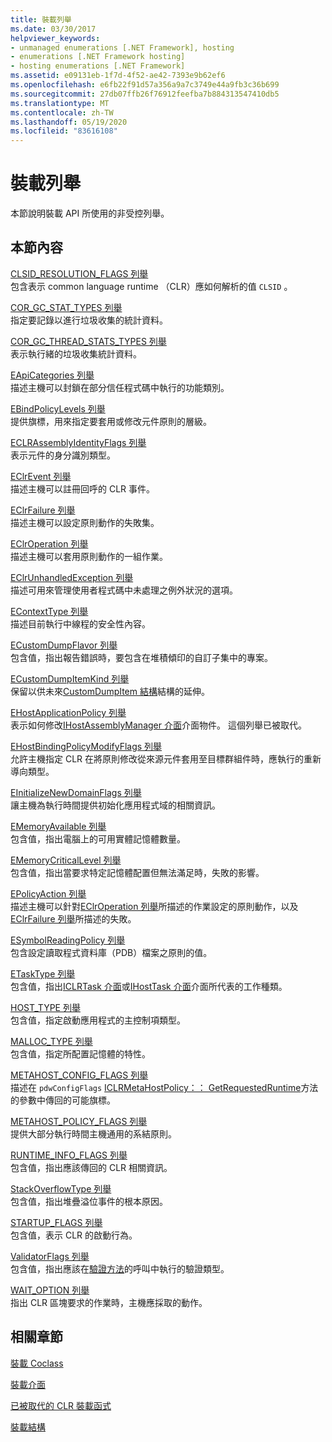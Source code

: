 ```yaml
---
title: 裝載列舉
ms.date: 03/30/2017
helpviewer_keywords:
- unmanaged enumerations [.NET Framework], hosting
- enumerations [.NET Framework hosting]
- hosting enumerations [.NET Framework]
ms.assetid: e09131eb-1f7d-4f52-ae42-7393e9b62ef6
ms.openlocfilehash: e6fb22f91d57a356a9a7c3749e44a9fb3c36b699
ms.sourcegitcommit: 27db07ffb26f76912feefba7b884313547410db5
ms.translationtype: MT
ms.contentlocale: zh-TW
ms.lasthandoff: 05/19/2020
ms.locfileid: "83616108"
---
```

# <a name="hosting-enumerations"></a>裝載列舉
本節說明裝載 API 所使用的非受控列舉。  
  
## <a name="in-this-section"></a>本節內容  
 [CLSID_RESOLUTION_FLAGS 列舉](clsid-resolution-flags-enumeration.md)  
 包含表示 common language runtime （CLR）應如何解析的值 `CLSID` 。  
  
 [COR_GC_STAT_TYPES 列舉](cor-gc-stat-types-enumeration.md)  
 指定要記錄以進行垃圾收集的統計資料。  
  
 [COR_GC_THREAD_STATS_TYPES 列舉](cor-gc-thread-stats-types-enumeration.md)  
 表示執行緒的垃圾收集統計資料。  
  
 [EApiCategories 列舉](eapicategories-enumeration.md)  
 描述主機可以封鎖在部分信任程式碼中執行的功能類別。  
  
 [EBindPolicyLevels 列舉](ebindpolicylevels-enumeration.md)  
 提供旗標，用來指定要套用或修改元件原則的層級。  
  
 [ECLRAssemblyIdentityFlags 列舉](eclrassemblyidentityflags-enumeration.md)  
 表示元件的身分識別類型。  
  
 [EClrEvent 列舉](eclrevent-enumeration.md)  
 描述主機可以註冊回呼的 CLR 事件。  
  
 [EClrFailure 列舉](eclrfailure-enumeration.md)  
 描述主機可以設定原則動作的失敗集。  
  
 [EClrOperation 列舉](eclroperation-enumeration.md)  
 描述主機可以套用原則動作的一組作業。  
  
 [EClrUnhandledException 列舉](eclrunhandledexception-enumeration.md)  
 描述可用來管理使用者程式碼中未處理之例外狀況的選項。  
  
 [EContextType 列舉](econtexttype-enumeration.md)  
 描述目前執行中線程的安全性內容。  
  
 [ECustomDumpFlavor 列舉](ecustomdumpflavor-enumeration.md)  
 包含值，指出報告錯誤時，要包含在堆積傾印的自訂子集中的專案。  
  
 [ECustomDumpItemKind 列舉](ecustomdumpitemkind-enumeration.md)  
 保留以供未來[CustomDumpItem 結構](customdumpitem-structure.md)結構的延伸。  
  
 [EHostApplicationPolicy 列舉](ehostapplicationpolicy-enumeration.md)  
 表示如何修改[IHostAssemblyManager 介面](ihostassemblymanager-interface.md)介面物件。 這個列舉已被取代。  
  
 [EHostBindingPolicyModifyFlags 列舉](ehostbindingpolicymodifyflags-enumeration.md)  
 允許主機指定 CLR 在將原則修改從來源元件套用至目標群組件時，應執行的重新導向類型。  
  
 [EInitializeNewDomainFlags 列舉](einitializenewdomainflags-enumeration.md)  
 讓主機為執行時間提供初始化應用程式域的相關資訊。  
  
 [EMemoryAvailable 列舉](ememoryavailable-enumeration.md)  
 包含值，指出電腦上的可用實體記憶體數量。  
  
 [EMemoryCriticalLevel 列舉](ememorycriticallevel-enumeration.md)  
 包含值，指出當要求特定記憶體配置但無法滿足時，失敗的影響。  
  
 [EPolicyAction 列舉](epolicyaction-enumeration.md)  
 描述主機可以針對[EClrOperation 列舉](../../../../docs/framework/unmanaged-api/hosting/eclroperation-enumeration.md)所描述的作業設定的原則動作，以及[EClrFailure 列舉](eclrfailure-enumeration.md)所描述的失敗。  
  
 [ESymbolReadingPolicy 列舉](esymbolreadingpolicy-enumeration.md)  
 包含設定讀取程式資料庫（PDB）檔案之原則的值。  
  
 [ETaskType 列舉](etasktype-enumeration.md)  
 包含值，指出[ICLRTask 介面](../../../../docs/framework/unmanaged-api/hosting/iclrtask-interface.md)或[IHostTask 介面](ihosttask-interface.md)介面所代表的工作種類。  
  
 [HOST_TYPE 列舉](host-type-enumeration.md)  
 包含值，指定啟動應用程式的主控制項類型。  
  
 [MALLOC_TYPE 列舉](malloc-type-enumeration.md)  
 包含值，指定所配置記憶體的特性。  
  
 [METAHOST_CONFIG_FLAGS 列舉](metahost-config-flags-enumeration.md)  
 描述在 `pdwConfigFlags` [ICLRMetaHostPolicy：： GetRequestedRuntime](iclrmetahostpolicy-getrequestedruntime-method.md)方法的參數中傳回的可能旗標。  
  
 [METAHOST_POLICY_FLAGS 列舉](metahost-policy-flags-enumeration.md)  
 提供大部分執行時間主機通用的系結原則。  
  
 [RUNTIME_INFO_FLAGS 列舉](runtime-info-flags-enumeration.md)  
 包含值，指出應該傳回的 CLR 相關資訊。  
  
 [StackOverflowType 列舉](stackoverflowtype-enumeration.md)  
 包含值，指出堆疊溢位事件的根本原因。  
  
 [STARTUP_FLAGS 列舉](startup-flags-enumeration.md)  
 包含值，表示 CLR 的啟動行為。  
  
 [ValidatorFlags 列舉](validatorflags-enumeration.md)  
 包含值，指出應該在[驗證方法](iclrvalidator-validate-method.md)的呼叫中執行的驗證類型。  
  
 [WAIT_OPTION 列舉](wait-option-enumeration.md)  
 指出 CLR 區塊要求的作業時，主機應採取的動作。  
  
## <a name="related-sections"></a>相關章節  
 [裝載 Coclass](hosting-coclasses.md)  
  
 [裝載介面](hosting-interfaces.md)  
  
 [已被取代的 CLR 裝載函式](deprecated-clr-hosting-functions.md)  
  
 [裝載結構](hosting-structures.md)
